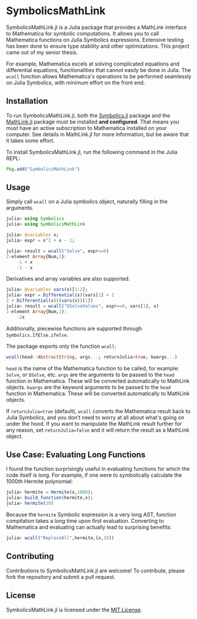 # SymbolicsMathLink

SymbolicsMathLink.jl is a Julia package that provides a MathLink interface to Mathematica for symbolic computations. It allows you to call Mathematica functions on Julia Symbolics expressions. Extensive testing has been done to ensure type stability and other optimizations. This project came out of my senior thesis.

For example, Mathematica excels at solving complicated equations and differential equations, functionalities that cannot easily be done in Julia. The `wcall` function allows Mathematica's operations to be performed seamlessly on Julia Symbolics, with minimum effort on the front end.

## Installation

To run SymbolicsMathLink.jl, both the [Symbolics.jl](https://github.com/JuliaSymbolics/Symbolics.jl) package and the [MathLink.jl](https://github.com/JuliaInterop/MathLink.jl) package must be installed **and configured**. That means you must have an active subscription to Mathematica installed on your computer. See details in MathLink.jl for more information, but be aware that it takes some effort.

To install SymbolicsMathLink.jl, run the following command in the Julia REPL:

```julia
Pkg.add("SymbolicsMathLink")
```

## Usage

Simply call `wcall` on a Julia symbolics object, naturally filling in the arguments.

```julia
julia> using Symbolics
julia> using SymbolicsMathLink

julia> @variables x;
julia> expr = x^2 + x - 1;

julia> result = wcall("Solve", expr==0)
2-element Array{Num,1}:
    -1 + x
    -1 - x
```

Derivatives and array variables are also supported:
```julia
julia> @variables vars(x)[1:2];
julia> expr = Differential(x)(vars[1] + 2
2 + Differential(x)((vars(x))[1])
julia> result = wcall("DSolveValues", expr==0, vars[1], x)
1-element Array{Num,1}:
    -2x
```

Additionally, piecewise functions are supported through `Symbolics.IfElse.ifelse`.


The package exports only the function `wcall`:
```julia
wcall(head::AbstractString, args...; returnJulia=true, kwargs...)
```
`head` is the name of the Mathematica function to be called, for example: `Solve`, or `DSolve`, etc.
`args` are the arguments to be passed to the `head` function in Mathematica. These will be converted automatically to MathLink objects.
`kwargs` are the keyword arguments to be passed to the `head` function in Mathematica. These will be converted automatically to MathLink objects.

If `returnJulia=true` (default), `wcall` converts the Mathematica result back to Julia Symbolics, and you don't need to worry at all about what's going on under the hood. If you want to manipulate the MathLink result further for any reason, set `returnJulia=false` and it will return the result as a MathLink object.

## Use Case: Evaluating Long Functions

I found the function surprisingly useful in evaluating functions for which the code itself is long. For example, if one were to symbolically calculate the 1000th Hermite polynomial:
```julia 
julia> hermite = Hermite(x,1000);
julia> build_function(hermite,x);
julia> hermite(10)

```
Because the `hermite` Symbolic expression is a very long AST, function compilation takes a long time upon first evaluation. Converting to Mathematica and evaluating can actually lead to surprising benefits:
```julia
julia> wcall("ReplaceAll",hermite,[x,10])
```


## Contributing

Contributions to SymbolicsMathLink.jl are welcome! To contribute, please fork the repository and submit a pull request.

## License

SymbolicsMathLink.jl is licensed under the [MIT License](https://opensource.org/licenses/MIT).
